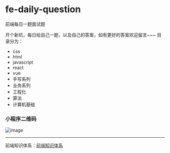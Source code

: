 # fe-daily-question
前端每日一题面试题 

开个新坑，每日给自己一题，以及自己的答案，如有更好的答案欢迎留言~~~
目录分为：
- css
- html
- javascript
- react
- vue
- 手写系列
- 业务系列
- 工程化
- 算法
- 计算机基础

### 小程序二维码
![image](https://img-blog.csdnimg.cn/20210228135016991.png?x-oss-process=image/watermark,type_ZmFuZ3poZW5naGVpdGk,shadow_10,text_aHR0cHM6Ly9ibG9nLmNzZG4ubmV0L3FxXzE0OTkzMzc1,size_16,color_FFFFFF,t_70)

-----------------------------------
前端知识体系：[前端知识体系](https://sayid760.gitee.io/front-end-note/)



